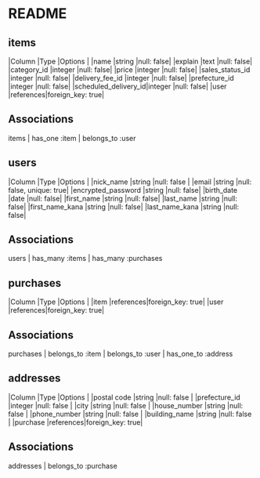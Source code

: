 # README

## items

|Column               |Type      |Options    |
|name                 |string    |null: false|
|explain              |text      |null: false|
|category_id          |integer   |null: false|
|price                |integer   |null: false|
|sales_status_id      |integer   |null: false|
|delivery_fee_id      |integer   |null: false|
|prefecture_id        |integer   |null: false|
|scheduled_delivery_id|integer   |null: false|
|user                 |references|foreign_key: true|

## Associations
items | has_one :item
      | belongs_to :user


## users

|Column               |Type      |Options          |
|nick_name            |string    |null: false      |
|email                |string    |null: false, unique: true|
|encrypted_password   |string    |null: false|
|birth_date           |date      |null: false|
|first_name           |string    |null: false|
|last_name            |string    |null: false|
|first_name_kana      |string    |null: false|
|last_name_kana       |string    |null: false|

## Associations

users | has_many :items
      | has_many :purchases


## purchases


|Column               |Type      |Options          |
|item                 |references|foreign_key: true|
|user                 |references|foreign_key: true|


## Associations
purchases | belongs_to :item
          | belongs_to :user
          | has_one_to :address


## addresses


|Column               |Type      |Options          |
|postal code          |string    |null: false      |
|prefecture_id        |integer   |null: false      |
|city                 |string    |null: false      |
|house_number         |string    |null: false      |
|phone_number         |string    |null: false      |
|building_name        |string    |null: false      |
|purchase             |references|foreign_key: true|


## Associations
addresses | belongs_to :purchase